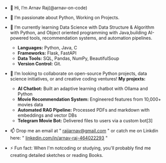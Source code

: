 - 👋 Hi, I’m Arnav Raj(@arnav-on-code)
- 👀 I’m passionate about Python, Working on Projects.
- 🌱 I’m currently learning Data Science with Data Structure & Algorithm with Python, and Object oriented programming with Java,building AI-powered tools, recommendation systems, and automation pipelines.
  - **Languages:** Python, Java, C  
  - **Frameworks:** Flask, FastAPI  
  - **Data Tools:** SQL, Pandas, NumPy, BeautifulSoup  
  - **Version Control:** Git.

- 💞️ I’m looking to collaborate on open-source Python projects, data science initiatives, or and creative coding ventures!
  **My projexts:**
    - **AI Chatbot:** Built an adaptive learning chatbot with Ollama and Python
    - **Movie Recommendation System:** Engineered features from 10,000+ movies data
    - **Automated RAG Pipeline:** Processed PDFs and markdown with embeddings and vector DBs
    - **Telegram Movie Bot:** Delivered files to users via a custom bot[3]

- 📫 Drop me an email at " rajjarnav@gmail.com " or catch me on Linkdin here: " [linkedin.com/in/arnav-raj-464022293](https://www.linkedin.com/in/arnav-raj-170738370/) "
- ⚡ Fun fact: When I'm notcoding or studying, you'll probably find me creating detailed sketches or reading Books.

<!---
rajj7arnav/rajj7arnav is a ✨ special ✨ repository because its `README.md` (this file) appears on your GitHub profile.
You can click the Preview link to take a look at your changes.
--->
